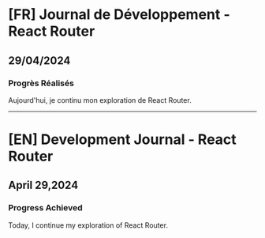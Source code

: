 # [FR] Journal de Développement -React Router

## 29/04/2024

### Progrès Réalisés

Aujourd'hui, je continu mon exploration de React Router.

---

# [EN] Development Journal - React Router

## April 29,2024

### Progress Achieved

Today, I continue my exploration of React Router.

